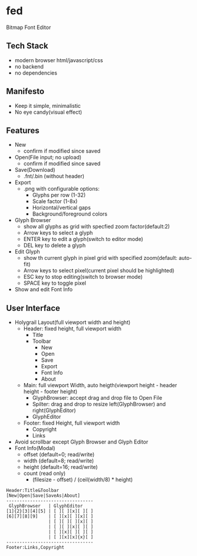 fed
===

Bitmap Font Editor

## Tech Stack

- modern browser html/javascript/css
- no backend
- no dependencies

## Manifesto

- Keep it simple, minimalistic
- No eye candy(visual effect)

## Features

- New
  - confirm if modified since saved
- Open(File input; no upload)
  - confirm if modified since saved
- Save(Download)
    - .fnt/.bin (without header)
- Export
    - .png with configurable options:
      - Glyphs per row (1-32)
      - Scale factor (1-8x)
      - Horizontal/vertical gaps
      - Background/foreground colors
- Glyph Browser
  - show all glyphs as grid with specfied zoom factor(default:2)
  - Arrow keys to select a glyph
  - ENTER key to edit a glyph(switch to editor mode)
  - DEL key to delete a glyph
- Edit Glyph
  - show th current glyph in pixel grid with specified zoom(default: auto-fit)
  - Arrow keys to select pixel(current pixel should be highlighted)
  - ESC key to stop editing(switch to browser mode)
  - SPACE key to toggle pixel
- Show and edit Font Info

## User Interface

- Holygrail Layout(full viewport width and height)
  - Header: fixed height, full viewport width
    - Title
    - Toolbar
        - New
        - Open
        - Save
        - Export
        - Font Info
        - About
  - Main: full viewport Width, auto heigth(viewport height - header height - footer height)
    - GlyphBrowser: accept drag and drop file to Open File
    - Spilter: drag and drop to resize left(GlyphBrowser) and right(GlyphEditor)
    - GlyphEditor
  - Footer: fixed Height, full viewport width 
    - Copyright
    - Links
- Avoid scrollbar except Glyph Browser and Glyph Editor
- Font Info(Modal)
  - offset (default=0; read/write)
  - width (default=8; read/write)
  - height (default=16; read/write)
  - count (read only)
    - (filesize - offset) / (ceil(width/8) * height)
     
```
Header:Title&Toolbar
[New|Open|Save|SaveAs|About]
---------------------------------
 GlyphBrowser   | GlyphEditor
[1]{2}[3][4][5] | [ ][ ][x][ ][ ]
[6][7][8][9]    | [ ][x][ ][x][ ]
                | [ ][ ][ ][x][ ]
                | [ ][ ][x][ ][ ]
                | [ ][x][ ][ ][ ]
                | [ ][x][x]{x}[ ]
---------------------------------
Footer:Links,Copyright
```

